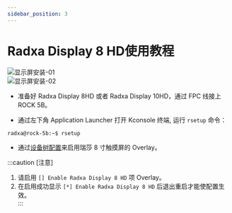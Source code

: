 ```yaml
---
sidebar_position: 3
---
```


# Radxa Display 8 HD使用教程

![显示屏安装-01](/img/rock5b/rock5b-display-8hd-FPC.webp)  
![显示屏安装-02](/img/rock5b/rock5b-display-8hd-connected.webp)

- 准备好 Radxa Display 8HD 或者 Radxa Display 10HD，通过 FPC 线接上 ROCK 5B。

- 通过左下角 Application Launcher 打开 Kconsole 终端, 运行 `rsetup` 命令：

```bash
radxa@rock-5b:~$ rsetup
```

- 通过[设备树配置](../os-config/rsetup#overlays)来启用瑞莎 8 寸触摸屏的 Overlay。

:::caution [注意]

1. 请启用 `[] Enable Radxa Display 8 HD` 项 Overlay。
2. 在启用成功显示 `[*] Enable Radxa Display 8 HD` 后退出重启才能使配置生效。  
   :::
